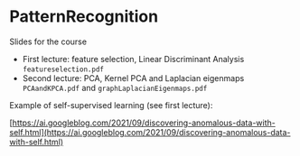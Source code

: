 # PatternRecognition
Slides for the course

* First lecture: feature selection, Linear Discriminant Analysis `featureselection.pdf`
* Second lecture: PCA, Kernel PCA and Laplacian eigenmaps `PCAandKPCA.pdf` and `graphLaplacianEigenmaps.pdf`

Example of self-supervised learning (see first lecture):

[https://ai.googleblog.com/2021/09/discovering-anomalous-data-with-self.html](https://ai.googleblog.com/2021/09/discovering-anomalous-data-with-self.html)

